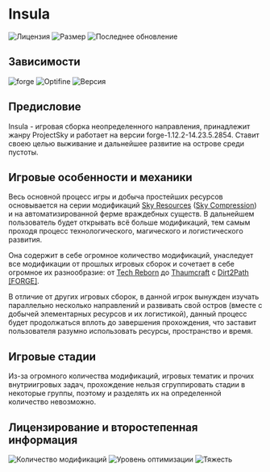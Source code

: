 # Insula
![Лицензия](https://img.shields.io/github/license/Avandelta/Insula?label=%D0%9B%D0%B8%D1%86%D0%B5%D0%BD%D0%B7%D0%B8%D1%8F&style=flat-square)
![Размер](https://img.shields.io/github/repo-size/Avandelta/Insula?label=%D0%A0%D0%B0%D0%B7%D0%BC%D0%B5%D1%80&style=flat-square)
![Последнее обновление](https://img.shields.io/github/last-commit/Avandelta/Insula?label=%D0%9F%D0%BE%D1%81%D0%BB%D0%B5%D0%B4%D0%BD%D0%B5%D0%B5%20%D0%BE%D0%B1%D0%BD%D0%BE%D0%B2%D0%BB%D0%B5%D0%BD%D0%B8%D0%B5&style=flat-square)

## Зависимости

![forge](https://img.shields.io/badge/forge-14.23.5.2854-brightgreen?style=flat-square)
![Optifine](https://img.shields.io/badge/Optifine-OptiFine%201.12.2%20HD%20U%20F6%20pre1-brightgreen?style=flat-square)
![Версия](https://img.shields.io/badge/Версия-1.0.3-green?style=flat-square)

## Предисловие

Insula - игровая сборка неопределенного направления, принадлежит жанру ProjectSky и работает на версии forge-1.12.2-14.23.5.2854. Ставит своею целью выживание и дальнейшее развитие на острове среди пустоты.

## Игровые особенности и механики

Весь основной процесс игры и добыча простейших ресурсов основывается на серии модификаций [Sky Resources](https://www.curseforge.com/minecraft/mc-mods/sky-resources) ([Sky Compression](https://www.curseforge.com/minecraft/mc-mods/sky-compression)) и на автоматизированной ферме враждебных существ. В дальнейшем пользователь будет открывать всё больше модификаций, тем самым проходя процесс технологического, магического и логистического развития.

Она содержит в себе огромное количество модификаций, унаследует все модификации от прошлых игровых сборок и сочетает в себе огромное их разнообразие: от [Tech Reborn](https://www.curseforge.com/minecraft/mc-mods/techreborn) до [Thaumcraft](https://www.curseforge.com/minecraft/mc-mods/thaumcraft) с [Dirt2Path \[FORGE\]](https://www.curseforge.com/minecraft/mc-mods/dirt2path).

В отличие от других игровых сборок, в данной игрок вынужден изучать параллельно несколько направлений и развивать свой остров (вместе с добычей элементарных ресурсов и их логистикой), данный процесс будет продолжаться вплоть до завершения прохождения, что заставит пользователя разумно использовать ресурсы, пространство и время.

## Игровые стадии

Из-за огромного количества модификаций, игровых тематик и прочих внутриигровых задач, прохождение нельзя сгруппировать стадии в некоторые группы, поэтому и разделять их на определенной количество невозможно.

## Лицензирование и второстепенная информация

![Количество модификаций](https://img.shields.io/badge/%D0%9A%D0%BE%D0%BB%D0%B8%D1%87%D0%B5%D1%81%D1%82%D0%B2%D0%BE%20%D0%BC%D0%BE%D0%B4%D0%B8%D1%84%D0%B8%D0%BA%D0%B0%D1%86%D0%B8%D0%B9-244%20\(369\)-green?style=flat-square)
![Уровень оптимизации](https://img.shields.io/badge/%D0%9E%D0%BF%D1%82%D0%B8%D0%BC%D0%B8%D0%B7%D0%B0%D1%86%D0%B8%D1%8F-A-green?style=flat-square)
![Тяжесть](https://img.shields.io/badge/%D0%A2%D1%8F%D0%B6%D0%B5%D1%81%D1%82%D1%8C-78%25-orange?style=flat-square)